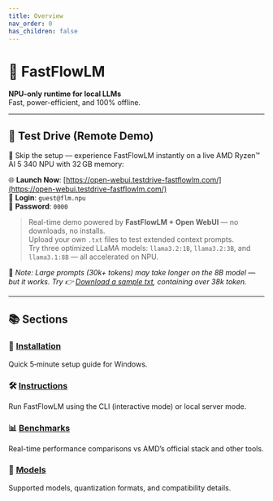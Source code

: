 ```yaml
---
title: Overview
nav_order: 0
has_children: false
---
```


# 🧠 FastFlowLM

**NPU-only runtime for local LLMs**  
Fast, power-efficient, and 100% offline.

---

## 🧪 Test Drive (Remote Demo)

🚀 Skip the setup — experience FastFlowLM instantly on a live AMD Ryzen™ AI 5 340 NPU with 32 GB memory:

🌐 **Launch Now**: [https://open-webui.testdrive-fastflowlm.com/](https://open-webui.testdrive-fastflowlm.com/)  
🔐 **Login**: `guest@flm.npu`  
🔑 **Password**: `0000`

> Real-time demo powered by **FastFlowLM + Open WebUI** — no downloads, no installs.  
> Upload your own `.txt` files to test extended context prompts.  
> Try three optimized LLaMA models: `llama3.2:1B`, `llama3.2:3B`, and `llama3.1:8B` — all accelerated on NPU.

📝 *Note: Large prompts (30k+ tokens) may take longer on the 8B model — but it works. Try 👉 [Download a sample txt](https://github.com/FastFlowLM/FastFlowLM/blob/main/assets/alice_in_wonderland.txt), containing over 38k token.*

---

## 📚 Sections

### 🚀 [Installation](install.md)
Quick 5‑minute setup guide for Windows.

### 🛠️ [Instructions](instructions/index.md)
Run FastFlowLM using the CLI (interactive mode) or local server mode.

### 📊 [Benchmarks](benchmarks/index.md)
Real-time performance comparisons vs AMD’s official stack and other tools.

### 🧩 [Models](models/index.md)
Supported models, quantization formats, and compatibility details.

